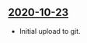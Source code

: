 ## [2020-10-23](https://github.com/faktaoklimatu/graphics/blob/b253427fcc97a23462362b3a7615fba73ef8dc32/Data%20visualization/Emissions/European%20Union/GHG%20emissions%20in%20EU/cs-emise-eu.ai)

- Initial upload to git.

